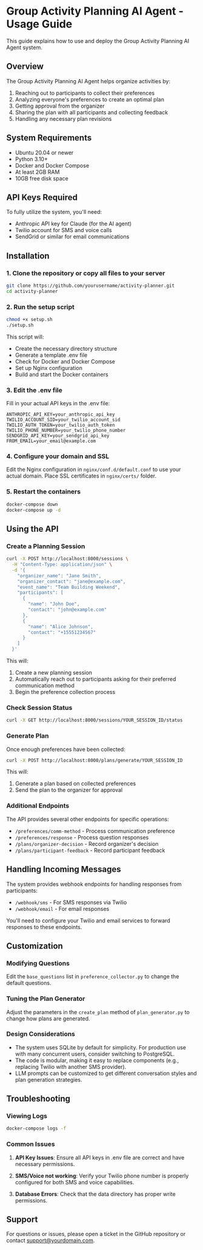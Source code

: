 # Group Activity Planning AI Agent - Usage Guide

This guide explains how to use and deploy the Group Activity Planning AI Agent system.

## Overview

The Group Activity Planning AI Agent helps organize activities by:

1. Reaching out to participants to collect their preferences 
2. Analyzing everyone's preferences to create an optimal plan
3. Getting approval from the organizer
4. Sharing the plan with all participants and collecting feedback
5. Handling any necessary plan revisions

## System Requirements

- Ubuntu 20.04 or newer
- Python 3.10+
- Docker and Docker Compose
- At least 2GB RAM
- 10GB free disk space

## API Keys Required

To fully utilize the system, you'll need:

- Anthropic API key for Claude (for the AI agent)
- Twilio account for SMS and voice calls
- SendGrid or similar for email communications

## Installation

### 1. Clone the repository or copy all files to your server

```bash
git clone https://github.com/yourusername/activity-planner.git
cd activity-planner
```

### 2. Run the setup script

```bash
chmod +x setup.sh
./setup.sh
```

This script will:
- Create the necessary directory structure
- Generate a template .env file
- Check for Docker and Docker Compose
- Set up Nginx configuration
- Build and start the Docker containers

### 3. Edit the .env file

Fill in your actual API keys in the .env file:

```
ANTHROPIC_API_KEY=your_anthropic_api_key
TWILIO_ACCOUNT_SID=your_twilio_account_sid
TWILIO_AUTH_TOKEN=your_twilio_auth_token
TWILIO_PHONE_NUMBER=your_twilio_phone_number
SENDGRID_API_KEY=your_sendgrid_api_key
FROM_EMAIL=your_email@example.com
```

### 4. Configure your domain and SSL

Edit the Nginx configuration in `nginx/conf.d/default.conf` to use your actual domain. 
Place SSL certificates in `nginx/certs/` folder.

### 5. Restart the containers

```bash
docker-compose down
docker-compose up -d
```

## Using the API

### Create a Planning Session

```bash
curl -X POST http://localhost:8000/sessions \
  -H "Content-Type: application/json" \
  -d '{
    "organizer_name": "Jane Smith",
    "organizer_contact": "jane@example.com",
    "event_name": "Team Building Weekend",
    "participants": [
      {
        "name": "John Doe",
        "contact": "john@example.com"
      },
      {
        "name": "Alice Johnson",
        "contact": "+15551234567"
      }
    ]
  }'
```

This will:
1. Create a new planning session
2. Automatically reach out to participants asking for their preferred communication method
3. Begin the preference collection process

### Check Session Status

```bash
curl -X GET http://localhost:8000/sessions/YOUR_SESSION_ID/status
```

### Generate Plan

Once enough preferences have been collected:

```bash
curl -X POST http://localhost:8000/plans/generate/YOUR_SESSION_ID
```

This will:
1. Generate a plan based on collected preferences
2. Send the plan to the organizer for approval

### Additional Endpoints

The API provides several other endpoints for specific operations:

- `/preferences/comm-method` - Process communication preference
- `/preferences/response` - Process question responses
- `/plans/organizer-decision` - Record organizer's decision
- `/plans/participant-feedback` - Record participant feedback

## Handling Incoming Messages

The system provides webhook endpoints for handling responses from participants:

- `/webhook/sms` - For SMS responses via Twilio
- `/webhook/email` - For email responses

You'll need to configure your Twilio and email services to forward responses to these endpoints.

## Customization

### Modifying Questions

Edit the `base_questions` list in `preference_collector.py` to change the default questions.

### Tuning the Plan Generator

Adjust the parameters in the `create_plan` method of `plan_generator.py` to change how plans are generated.

### Design Considerations

- The system uses SQLite by default for simplicity. For production use with many concurrent users, consider switching to PostgreSQL.
- The code is modular, making it easy to replace components (e.g., replacing Twilio with another SMS provider).
- LLM prompts can be customized to get different conversation styles and plan generation strategies.

## Troubleshooting

### Viewing Logs

```bash
docker-compose logs -f
```

### Common Issues

1. **API Key Issues**: Ensure all API keys in .env file are correct and have necessary permissions.

2. **SMS/Voice not working**: Verify your Twilio phone number is properly configured for both SMS and voice capabilities.

3. **Database Errors**: Check that the data directory has proper write permissions.

## Support

For questions or issues, please open a ticket in the GitHub repository or contact support@yourdomain.com.
